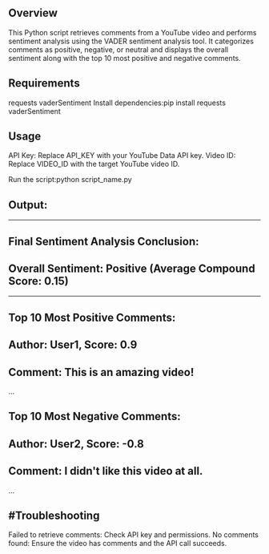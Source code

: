 Overview
--------------------------------------------------

This Python script retrieves comments from a YouTube video and performs sentiment analysis using the VADER sentiment analysis tool. It categorizes comments as positive, negative, or neutral and displays the overall sentiment along with the top 10 most positive and negative comments.

Requirements
--------------------------------------------------

requests
vaderSentiment
Install dependencies:pip install requests vaderSentiment

Usage
--------------------------------------------------

API Key: Replace API_KEY with your YouTube Data API key.
Video ID: Replace VIDEO_ID with the target YouTube video ID.

Run the script:python script_name.py

Output:
--------------------------------------------------


--------------------------------------------------
Final Sentiment Analysis Conclusion:
--------------------------------------------------

Overall Sentiment: Positive (Average Compound Score: 0.15)
--------------------------------------------------
--------------------------------------------------

Top 10 Most Positive Comments:
--------------------------------------------------

Author: User1, Score: 0.9
--------------------------------------------------

Comment: This is an amazing video!
--------------------------------------------------
...

Top 10 Most Negative Comments:
--------------------------------------------------

Author: User2, Score: -0.8
--------------------------------------------------

Comment: I didn't like this video at all.
--------------------------------------------------
...

#Troubleshooting
--------------------------------------------------

Failed to retrieve comments: Check API key and permissions.
No comments found: Ensure the video has comments and the API call succeeds.

